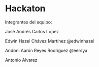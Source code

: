 # Hackaton

Integrantes del equipo:

José Andrés Carlos Lopez 

Edwin Hazel Chávez Martínez
  @edwinhazel

Andoni Aarón Reyes Rodríguez
  @eersya

Antonio Alvarez 
